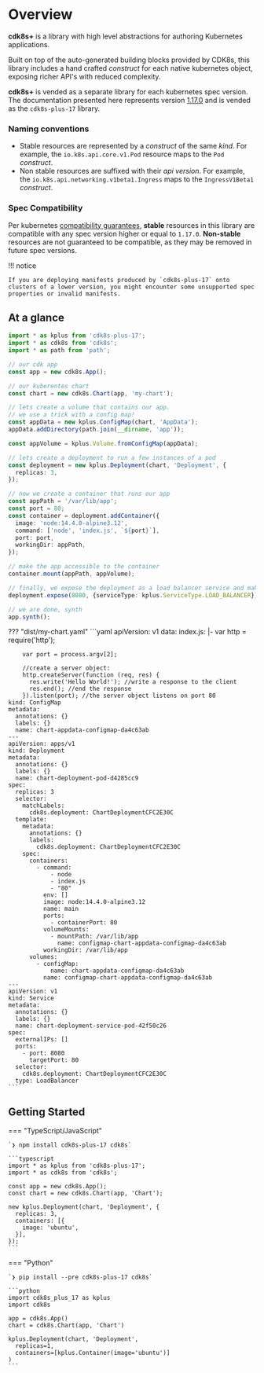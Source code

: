 # Overview

**cdk8s+** is a library with high level abstractions for authoring Kubernetes
applications.

Built on top of the auto-generated building blocks provided by CDK8s, this
library includes a hand crafted *construct* for each native kubernetes object,
exposing richer API's with reduced complexity.

**cdk8s+** is vended as a separate library for each kubernetes spec version. The documentation presented here represents version [1.17.0](https://github.com/kubernetes/kubernetes/tree/v1.17.0/api/openapi-spec)
and is vended as the `cdk8s-plus-17` library.

### Naming conventions

- Stable resources are represented by a *construct* of the same *kind*. For example, the `io.k8s.api.core.v1.Pod` resource maps to the `Pod` *construct*.
- Non stable resources are suffixed with their *api version*. For example, the `io.k8s.api.networking.v1beta1.Ingress` maps to the `IngressV1Beta1` *construct*.

### Spec Compatibility

Per kubernetes [compatibility guarantees](https://kubernetes.io/docs/concepts/overview/kubernetes-api/#api-groups-and-versioning), **stable** resources in this library are compatible with
any spec version higher or equal to `1.17.0`. **Non-stable** resources are not guaranteed to be compatible, as they may be removed in future spec versions.

!!! notice

    If you are deploying manifests produced by `cdk8s-plus-17` onto clusters of a lower version, you might encounter some unsupported spec properties or invalid manifests.

## At a glance

```typescript
import * as kplus from 'cdk8s-plus-17';
import * as cdk8s from 'cdk8s';
import * as path from 'path';

// our cdk app
const app = new cdk8s.App();

// our kuberentes chart
const chart = new cdk8s.Chart(app, 'my-chart');

// lets create a volume that contains our app.
// we use a trick with a config map!
const appData = new kplus.ConfigMap(chart, 'AppData');
appData.addDirectory(path.join(__dirname, 'app'));

const appVolume = kplus.Volume.fromConfigMap(appData);

// lets create a deployment to run a few instances of a pod
const deployment = new kplus.Deployment(chart, 'Deployment', {
  replicas: 3,
});

// now we create a container that runs our app
const appPath = '/var/lib/app';
const port = 80;
const container = deployment.addContainer({
  image: 'node:14.4.0-alpine3.12',
  command: ['node', 'index.js', `${port}`],
  port: port,
  workingDir: appPath,
});

// make the app accessible to the container
container.mount(appPath, appVolume);

// finally, we expose the deployment as a load balancer service and make it run
deployment.expose(8080, {serviceType: kplus.ServiceType.LOAD_BALANCER})

// we are done, synth
app.synth();
```

??? "dist/my-chart.yaml"
    ```yaml
    apiVersion: v1
    data:
      index.js: |-
        var http = require('http');

        var port = process.argv[2];

        //create a server object:
        http.createServer(function (req, res) {
          res.write('Hello World!'); //write a response to the client
          res.end(); //end the response
        }).listen(port); //the server object listens on port 80
    kind: ConfigMap
    metadata:
      annotations: {}
      labels: {}
      name: chart-appdata-configmap-da4c63ab
    ---
    apiVersion: apps/v1
    kind: Deployment
    metadata:
      annotations: {}
      labels: {}
      name: chart-deployment-pod-d4285cc9
    spec:
      replicas: 3
      selector:
        matchLabels:
          cdk8s.deployment: ChartDeploymentCFC2E30C
      template:
        metadata:
          annotations: {}
          labels:
            cdk8s.deployment: ChartDeploymentCFC2E30C
        spec:
          containers:
            - command:
                - node
                - index.js
                - "80"
              env: []
              image: node:14.4.0-alpine3.12
              name: main
              ports:
                - containerPort: 80
              volumeMounts:
                - mountPath: /var/lib/app
                  name: configmap-chart-appdata-configmap-da4c63ab
              workingDir: /var/lib/app
          volumes:
            - configMap:
                name: chart-appdata-configmap-da4c63ab
              name: configmap-chart-appdata-configmap-da4c63ab
    ---
    apiVersion: v1
    kind: Service
    metadata:
      annotations: {}
      labels: {}
      name: chart-deployment-service-pod-42f50c26
    spec:
      externalIPs: []
      ports:
        - port: 8080
          targetPort: 80
      selector:
        cdk8s.deployment: ChartDeploymentCFC2E30C
      type: LoadBalancer
    ```

## Getting Started

=== "TypeScript/JavaScript"

    `❯ npm install cdk8s-plus-17 cdk8s`

    ```typescript
    import * as kplus from 'cdk8s-plus-17';
    import * as cdk8s from 'cdk8s';

    const app = new cdk8s.App();
    const chart = new cdk8s.Chart(app, 'Chart');

    new kplus.Deployment(chart, 'Deployment', {
      replicas: 3,
      containers: [{
        image: 'ubuntu',
      }],
    });
    ```

=== "Python"

    `❯ pip install --pre cdk8s-plus-17 cdk8s`

    ```python
    import cdk8s_plus_17 as kplus
    import cdk8s

    app = cdk8s.App()
    chart = cdk8s.Chart(app, 'Chart')

    kplus.Deployment(chart, 'Deployment',
      replicas=1,
      containers=[kplus.Container(image='ubuntu')]
    )
    ```

